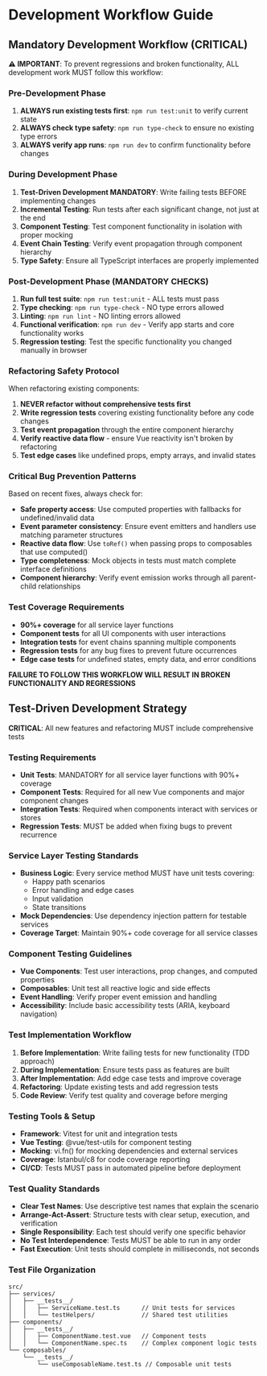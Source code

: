 # Development Workflow Guide

## Mandatory Development Workflow (CRITICAL)

**⚠️ IMPORTANT**: To prevent regressions and broken functionality, ALL development work MUST follow this workflow:

### Pre-Development Phase
1. **ALWAYS run existing tests first**: `npm run test:unit` to verify current state
2. **ALWAYS check type safety**: `npm run type-check` to ensure no existing type errors
3. **ALWAYS verify app runs**: `npm run dev` to confirm functionality before changes

### During Development Phase  
1. **Test-Driven Development MANDATORY**: Write failing tests BEFORE implementing changes
2. **Incremental Testing**: Run tests after each significant change, not just at the end
3. **Component Testing**: Test component functionality in isolation with proper mocking
4. **Event Chain Testing**: Verify event propagation through component hierarchy
5. **Type Safety**: Ensure all TypeScript interfaces are properly implemented

### Post-Development Phase (MANDATORY CHECKS)
1. **Run full test suite**: `npm run test:unit` - ALL tests must pass
2. **Type checking**: `npm run type-check` - NO type errors allowed
3. **Linting**: `npm run lint` - NO linting errors allowed  
4. **Functional verification**: `npm run dev` - Verify app starts and core functionality works
5. **Regression testing**: Test the specific functionality you changed manually in browser

### Refactoring Safety Protocol
When refactoring existing components:
1. **NEVER refactor without comprehensive tests first**
2. **Write regression tests** covering existing functionality before any code changes
3. **Test event propagation** through the entire component hierarchy
4. **Verify reactive data flow** - ensure Vue reactivity isn't broken by refactoring
5. **Test edge cases** like undefined props, empty arrays, and invalid states

### Critical Bug Prevention Patterns
Based on recent fixes, always check for:
- **Safe property access**: Use computed properties with fallbacks for undefined/invalid data
- **Event parameter consistency**: Ensure event emitters and handlers use matching parameter structures  
- **Reactive data flow**: Use `toRef()` when passing props to composables that use computed()
- **Type completeness**: Mock objects in tests must match complete interface definitions
- **Component hierarchy**: Verify event emission works through all parent-child relationships

### Test Coverage Requirements
- **90%+ coverage** for all service layer functions
- **Component tests** for all UI components with user interactions
- **Integration tests** for event chains spanning multiple components
- **Regression tests** for any bug fixes to prevent future occurrences
- **Edge case tests** for undefined states, empty data, and error conditions

**FAILURE TO FOLLOW THIS WORKFLOW WILL RESULT IN BROKEN FUNCTIONALITY AND REGRESSIONS**

## Test-Driven Development Strategy

**CRITICAL**: All new features and refactoring MUST include comprehensive tests

### Testing Requirements
- **Unit Tests**: MANDATORY for all service layer functions with 90%+ coverage
- **Component Tests**: Required for all new Vue components and major component changes
- **Integration Tests**: Required when components interact with services or stores
- **Regression Tests**: MUST be added when fixing bugs to prevent recurrence

### Service Layer Testing Standards
- **Business Logic**: Every service method MUST have unit tests covering:
  - Happy path scenarios
  - Error handling and edge cases
  - Input validation
  - State transitions
- **Mock Dependencies**: Use dependency injection pattern for testable services
- **Coverage Target**: Maintain 90%+ code coverage for all service classes

### Component Testing Guidelines
- **Vue Components**: Test user interactions, prop changes, and computed properties
- **Composables**: Unit test all reactive logic and side effects
- **Event Handling**: Verify proper event emission and handling
- **Accessibility**: Include basic accessibility tests (ARIA, keyboard navigation)

### Test Implementation Workflow
1. **Before Implementation**: Write failing tests for new functionality (TDD approach)
2. **During Implementation**: Ensure tests pass as features are built
3. **After Implementation**: Add edge case tests and improve coverage
4. **Refactoring**: Update existing tests and add regression tests
5. **Code Review**: Verify test quality and coverage before merging

### Testing Tools & Setup
- **Framework**: Vitest for unit and integration tests
- **Vue Testing**: @vue/test-utils for component testing
- **Mocking**: vi.fn() for mocking dependencies and external services
- **Coverage**: Istanbul/c8 for code coverage reporting
- **CI/CD**: Tests MUST pass in automated pipeline before deployment

### Test Quality Standards
- **Clear Test Names**: Use descriptive test names that explain the scenario
- **Arrange-Act-Assert**: Structure tests with clear setup, execution, and verification
- **Single Responsibility**: Each test should verify one specific behavior
- **No Test Interdependence**: Tests MUST be able to run in any order
- **Fast Execution**: Unit tests should complete in milliseconds, not seconds

### Test File Organization
```
src/
├── services/
│   ├── __tests__/
│   │   ├── ServiceName.test.ts      // Unit tests for services
│   │   └── testHelpers/             // Shared test utilities
├── components/
│   ├── __tests__/
│   │   ├── ComponentName.test.vue   // Component tests
│   │   └── ComponentName.spec.ts    // Complex component logic tests
└── composables/
    └── __tests__/
        └── useComposableName.test.ts // Composable unit tests
```